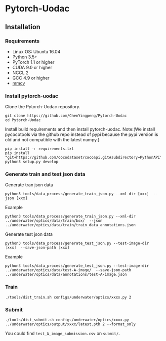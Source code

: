 # Pytorch-Uodac
## Installation

### Requirements

- Linux OS: Ubuntu 16.04
- Python 3.5+
- PyTorch 1.1 or higher
- CUDA 9.0 or higher
- NCCL 2
- GCC 4.9 or higher
- [mmcv](https://github.com/open-mmlab/mmcv)

### Install pytorch-uodac

Clone the Pytorch-Uodac repository.
```shell
git clone https://github.com/ChenYingpeng/Pytorch-Uodac
cd Pytorch-Uodac
```

Install build requirements and then install pytorch-uodac.
  Note:(We install pycocotools via the github repo instead of pypi because the pypi version is old and not compatible with the latest numpy.)

```shell
pip install -r requirements.txt
pip install "git+https://github.com/cocodataset/cocoapi.git#subdirectory=PythonAPI"
python3 setup.py develop
```

### Generate train and test json data
Generate tran json data
```shell
python3 tools/data_process/generate_train_json.py --xml-dir [xxx]  --json [xxx]
```
Example
```shell
python3 tools/data_process/generate_train_json.py --xml-dir ../underwater/optics/data/train/box/  --json ../underwater/optics/data/train/train_data_annotations.json
```
Generate test json data

```shell
python3 tools/data_process/generate_test_json.py --test-image-dir [xxx]  --save-json-path [xxx]
```
Example
```shell
python3 tools/data_process/generate_test_json.py --test-image-dir ../underwater/optics/data/test-A-image/  --save-json-path ../underwater/optics/data/annotations/test-A-image.json
```

### Train
```shell
./tools/dist_train.sh configs/underwater/optics/xxxx.py 2
```
### Submit
```shell
./tools/dist_submit.sh configs/underwater/optics/xxxx.py ../underwater/optics/output/xxxx/latest.pth 2 --format_only
```
You could find `test_A_image_submission.csv` on `submit/`.
